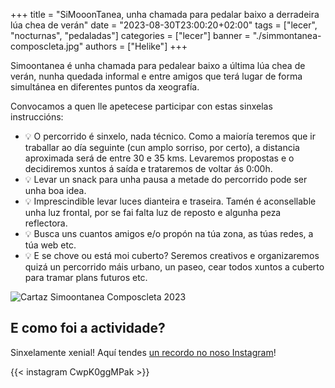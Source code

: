 +++
title = "SiMooonTanea, unha chamada para pedalar baixo a derradeira lúa chea de verán"
date = "2023-08-30T23:00:20+02:00"
tags = ["lecer", "nocturnas", "pedaladas"]
categories = ["lecer"]
banner = "./simmontanea-composcleta.jpg"
authors = ["Helike"]
+++

Simoontanea é unha chamada para pedalear baixo a última lúa chea de verán, nunha quedada informal e entre amigos que terá lugar de forma simultánea en diferentes puntos da xeografía.

Convocamos a quen lle apetecese participar con estas sinxelas instruccións:

- 💡 O percorrido é sinxelo, nada técnico. Como a maioría teremos que ir traballar ao día seguinte (cun amplo sorriso, por certo), a distancia aproximada será de entre 30 e 35 kms. Levaremos propostas e o decidiremos xuntos á saída e trataremos de voltar ás 0:00h.
- 💡  Levar un snack para unha pausa a metade do percorrido pode ser unha boa idea.
- 💡 Imprescindible levar luces dianteira e traseira. Tamén é aconsellable unha luz frontal, por se fai falta luz de reposto e algunha peza reflectora.
- 💡 Busca uns cuantos amigos e/o propón na túa zona, as túas redes, a túa web etc.
- 💡  E se chove ou está moi cuberto? Seremos creativos e organizaremos quizá un percorrido máis urbano, un paseo, cear todos xuntos a cuberto para tramar plans futuros etc.

![Cartaz Simoontanea Composcleta 2023](./simoontanea-2023-cartaz.jpg)

## E como foi a actividade?

Sinxelamente xenial! Aquí tendes [un recordo no noso Instagram](https://www.instagram.com/reel/CwpK0ggMPak/?igsh=NTYzOWQzNmJjMA==)!

{{< instagram CwpK0ggMPak >}}
